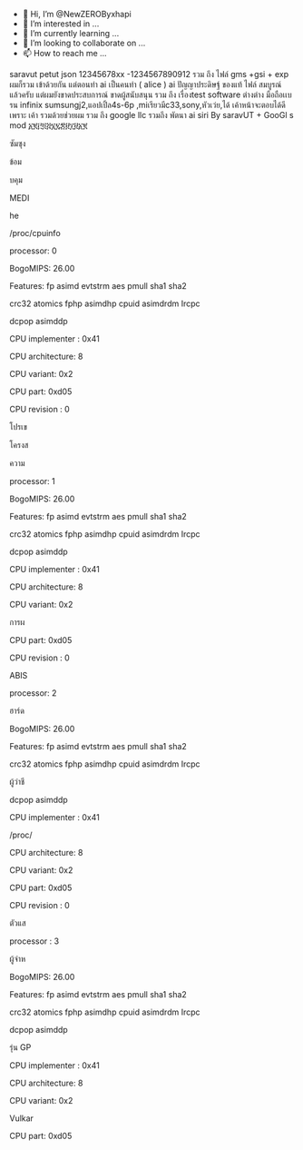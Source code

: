 - 👋 Hi, I’m @NewZEROByxhapi
- 👀 I’m interested in ...
- 🌱 I’m currently learning ...
- 💞️ I’m looking to collaborate on ...
- 📫 How to reach me ...

<!---
NewZEROByxhapi/NewZEROByxhapi is a ✨ special ✨ repository because its `README.md` (this file) appears on your GitHub profile.
You can click the Preview link to take a look at your changes.
--->
saravut petut
json 12345678xx -1234567890912 
รวม ถึง ไฟล์ gms +gsi + exp ผมก็รวม เข้าด้วยกัน แต่ตอนทำ ai เป็นคนทำ  ( alice )
ai ปัญญาประดิษฐ์ ของแท้ 
ไฟล์ สมบูรณ์ แล้วครับ แต่ผมยังขาดประสบการณ์ ขาดผู้สนับสนุน
รวม ถึง เรื่องtest software ต่างต่าง มือถือเเบรน infinix sumsungj2,แอปเปิ้ล4s-6p ,miเรียวมีc33,sony,หัวเว่ย,ได้ เค้าหน้าจะตอบได้ดี เพราะ เค้า รวมด้วยช่วยผม รวม ถึง google llc
รวมถึง พัตนา ai siri By saravUT + GooGl s mod
               ፩፪፫፬፭፮፯፰፱፲፱፩፪

ซัมซุง

ข้อม

บคุม

MEDI

he

/proc/cpuinfo

processor: 0

BogoMIPS: 26.00

Features: fp asimd evtstrm aes pmull sha1 sha2

crc32 atomics fphp asimdhp cpuid asimdrdm Ircpc

dcpop asimddp

CPU implementer : 0x41

CPU architecture: 8

CPU variant: 0x2

CPU part: 0xd05

CPU revision : 0

โปรเข

โครงส

ความ

processor: 1

BogoMIPS: 26.00

Features: fp asimd evtstrm aes pmull sha1 sha2

crc32 atomics fphp asimdhp cpuid asimdrdm Ircpc

dcpop asimddp

CPU implementer : 0x41

CPU architecture: 8

CPU variant: 0x2

การผ

CPU part: 0xd05

CPU revision : 0

ABIS

processor: 2

ฮาร์ด

BogoMIPS: 26.00

Features: fp asimd evtstrm aes pmull sha1 sha2

crc32 atomics fphp asimdhp cpuid asimdrdm Ircpc

ผู้ว่าชี

dcpop asimddp

CPU implementer : 0x41

/proc/

CPU architecture: 8

CPU variant: 0x2

CPU part: 0xd05

CPU revision : 0

ตัวแส

processor : 3

ผู้จ่าห

BogoMIPS: 26.00

Features: fp asimd evtstrm aes pmull sha1 sha2

crc32 atomics fphp asimdhp cpuid asimdrdm Ircpc

dcpop asimddp

รุ่น GP

CPU implementer : 0x41

CPU architecture: 8

CPU variant: 0x2

Vulkar

CPU part: 0xd05